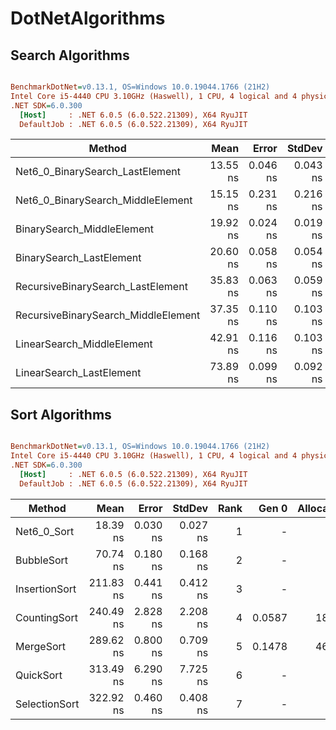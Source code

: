 # DotNetAlgorithms


## Search Algorithms

``` ini

BenchmarkDotNet=v0.13.1, OS=Windows 10.0.19044.1766 (21H2)
Intel Core i5-4440 CPU 3.10GHz (Haswell), 1 CPU, 4 logical and 4 physical cores
.NET SDK=6.0.300
  [Host]     : .NET 6.0.5 (6.0.522.21309), X64 RyuJIT
  DefaultJob : .NET 6.0.5 (6.0.522.21309), X64 RyuJIT


```
|                              Method |     Mean |    Error |   StdDev | Rank | Allocated |
|------------------------------------ |---------:|---------:|---------:|-----:|----------:|
|     Net6_0_BinarySearch_LastElement | 13.55 ns | 0.046 ns | 0.043 ns |    1 |         - |
|   Net6_0_BinarySearch_MiddleElement | 15.15 ns | 0.231 ns | 0.216 ns |    2 |         - |
|          BinarySearch_MiddleElement | 19.92 ns | 0.024 ns | 0.019 ns |    3 |         - |
|            BinarySearch_LastElement | 20.60 ns | 0.058 ns | 0.054 ns |    4 |         - |
|   RecursiveBinarySearch_LastElement | 35.83 ns | 0.063 ns | 0.059 ns |    5 |         - |
| RecursiveBinarySearch_MiddleElement | 37.35 ns | 0.110 ns | 0.103 ns |    6 |         - |
|          LinearSearch_MiddleElement | 42.91 ns | 0.116 ns | 0.103 ns |    7 |         - |
|            LinearSearch_LastElement | 73.89 ns | 0.099 ns | 0.092 ns |    8 |         - |


## Sort Algorithms

``` ini

BenchmarkDotNet=v0.13.1, OS=Windows 10.0.19044.1766 (21H2)
Intel Core i5-4440 CPU 3.10GHz (Haswell), 1 CPU, 4 logical and 4 physical cores
.NET SDK=6.0.300
  [Host]     : .NET 6.0.5 (6.0.522.21309), X64 RyuJIT
  DefaultJob : .NET 6.0.5 (6.0.522.21309), X64 RyuJIT


```
|        Method |      Mean |    Error |   StdDev | Rank |  Gen 0 | Allocated |
|-------------- |----------:|---------:|---------:|-----:|-------:|----------:|
|   Net6_0_Sort |  18.39 ns | 0.030 ns | 0.027 ns |    1 |      - |         - |
|    BubbleSort |  70.74 ns | 0.180 ns | 0.168 ns |    2 |      - |         - |
| InsertionSort | 211.83 ns | 0.441 ns | 0.412 ns |    3 |      - |         - |
|  CountingSort | 240.49 ns | 2.828 ns | 2.208 ns |    4 | 0.0587 |     184 B |
|     MergeSort | 289.62 ns | 0.800 ns | 0.709 ns |    5 | 0.1478 |     464 B |
|     QuickSort | 313.49 ns | 6.290 ns | 7.725 ns |    6 |      - |         - |
| SelectionSort | 322.92 ns | 0.460 ns | 0.408 ns |    7 |      - |         - |